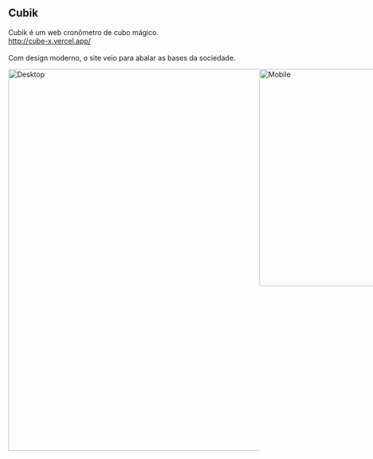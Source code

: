 ## Cubik

Cubik é um web cronômetro de cubo mágico. <br/>
http://cube-x.vercel.app/ <br/>
<br/>
Com design moderno, o site veio para abalar as bases da sociedade.  

<div style='display:flex;'>
  <img src='https://i.imgur.com/d4hCLCa.png' alt='Desktop' style='width:765px;' />
  <img src='https://i.imgur.com/fhjnBey.png' alt='Mobile' style='height:435px;' />
</div>
